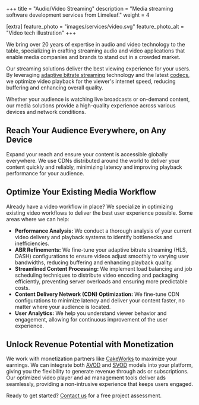 +++
title = "Audio/Video Streaming"
description = "Media streaming software development services from Limeleaf."
weight = 4

[extra]
feature_photo = "images/services/video.svg"
feature_photo_alt = "Video tech illustration"
+++

We bring over 20 years of expertise in audio and video technology to the table, specializing in crafting streaming audio and video applications that enable media companies and brands to stand out in a crowded market.

Our streaming solutions deliver the best viewing experience for your users. By leveraging [adaptive bitrate streaming](https://www.wikiwand.com/en/Adaptive_bitrate_streaming "Wikipedia page for adaptive bitrate streaming") technology and the latest [codecs](https://www.wikiwand.com/en/Codec "Wikipedia page for codec"), we optimize video playback for the viewer's internet speed, reducing buffering and enhancing overall quality. 

Whether your audience is watching live broadcasts or on-demand content, our media solutions provide a high-quality experience across various devices and network conditions.

## Reach Your Audience Everywhere, on Any Device

Expand your reach and ensure your content is accessible globally everywhere. We use CDNs distributed around the world to deliver your content quickly and reliably, minimizing latency and improving playback performance for your audience.

## Optimize Your Existing Media Workflow

Already have a video workflow in place? We specialize in optimizing existing video workflows to deliver the best user experience possible. Some areas where we can help:

- **Performance Analysis:** We conduct a thorough analysis of your current video delivery and playback systems to identify bottlenecks and inefficiencies.
- **ABR Refinements:** We fine-tune your adaptive bitrate streaming (HLS, DASH) configurations to ensure videos adjust smoothly to varying user bandwidths, reducing buffering and enhancing playback quality.
- **Streamlined Content Processing:** We implement load balancing and job scheduling techniques to distribute video encoding and packaging efficiently, preventing server overloads and ensuring more predictable costs.
- **Content Delivery Network (CDN) Optimization:** We fine-tune CDN configurations to minimize latency and deliver your content faster, no matter where your audience is located.
- **User Analytics:** We help you understand viewer behavior and engagement, allowing for continuous improvement of the user experience.

## Unlock Revenue Potential with Monetization

We work with monetization partners like [CakeWorks](https://cake-works.com/ "CakeWorks website") to maximize your earnings. We can integrate both [AVOD](https://www.wikiwand.com/en/AVOD#Advertising_video_on_demand) and [SVOD](https://www.wikiwand.com/en/AVOD#Subscription_models) models into your platform, giving you the flexibility to generate revenue through ads or subscriptions. Our optimized video player and ad management tools deliver ads seamlessly, providing a non-intrusive experience that keeps users engaged.

Ready to get started? [Contact us](https://limeleaf.net/contact/ "Contact us") for a free project assessment.
